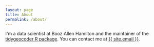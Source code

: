 ```yaml
---
layout: page
title: About
permalink: /about/
---
```


I'm a data scientist at Booz Allen Hamilton and the maintainer of the [tidygeocoder R package](https://github.com/jessecambon/tidygeocoder). You can contact me at <a href="mailto:{{ site.email }}">{{ site.email }}</a>.
